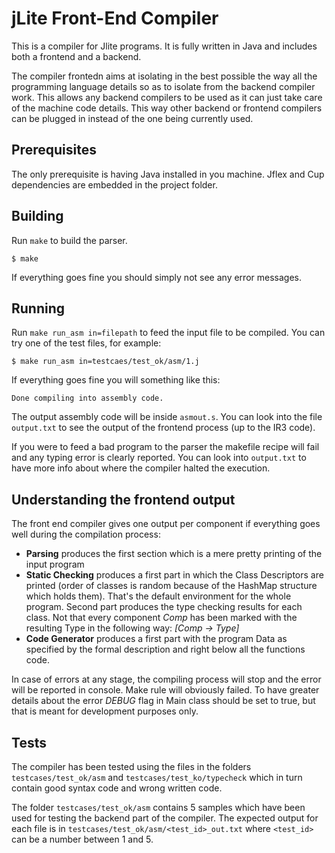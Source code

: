# jLite Front-End Compiler 


This is a compiler for Jlite programs. It is fully written in Java and includes both a frontend and a backend.

The compiler frontedn aims at isolating in the best possible the way all the programming language details so as to isolate from the backend compiler work. This allows any backend compilers to be used as it can just take care of the machine code details. This way other backend or frontend compilers can be plugged in instead of the one being currently used.

## Prerequisites

The only prerequisite is having Java installed in you machine.
Jflex and Cup dependencies are embedded in the project folder.

## Building

Run `make` to build the parser.

    $ make

If everything goes fine you should simply not see any error messages.

## Running

Run `make run_asm in=filepath` to feed the input file to be compiled. You can try one of the test files, for example:

    $ make run_asm in=testcaes/test_ok/asm/1.j

If everything goes fine you will something like this:

    Done compiling into assembly code.

The output assembly code will be inside `asmout.s`.
You can look into the file `output.txt` to see the output of the frontend process (up to the IR3 code).

If you were to feed a bad program to the parser the makefile recipe will fail and any typing error is clearly reported. You can look into `output.txt` to have more info about where the compiler halted the execution.

## Understanding the frontend output

The front end compiler gives one output per component if everything goes well during the compilation process:
- <b>Parsing</b> produces the first section which is a mere pretty printing of the input program
- <b>Static Checking</b> produces a first part in which the Class Descriptors are printed (order of classes is random because of the HashMap structure which holds them). That's the default environment for the whole program. Second part produces the type checking results for each class. Not that every component _Comp_ has been marked with the resulting Type in the following way: 
_[Comp -> Type]_
- <b>Code Generator</b> produces a first part with the program Data as specified by the formal description and right below all the functions code.

In case of errors at any stage, the compiling process will stop and the error will be reported in console. Make rule will obviously failed.
To have greater details about the error _DEBUG_ flag in Main class should be set to true, but that is meant for development purposes only.

## Tests

The compiler has been tested using the files in the folders `testcases/test_ok/asm` and `testcases/test_ko/typecheck` which in turn contain good syntax code and wrong written code.

The folder `testcases/test_ok/asm` contains 5 samples which have been used for testing the backend part of the compiler. The expected output for each file is in `testcases/test_ok/asm/<test_id>_out.txt` where `<test_id>` can be a number between 1 and 5.  

